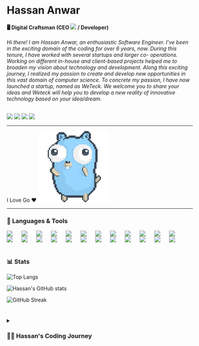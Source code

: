 # Hassan Anwar


**🖥️ Digital Craftsman (CEO 
<a href="https://linkedin.com/company/weteck" style=""><img height="15px" src="https://weteck.co/_next/image?url=%2F_next%2Fstatic%2Fmedia%2Flogo.aa82a382.png&w=96&q=75" /></a>
/ Developer)**
<br/>
<br/>
_Hi there! I am Hassan Anwar, an enthusiastic Software Engineer. I’ve been in the exciting domain of the coding for over 6 years, now. During this tenure, I have worked with several startups and larger co- operations. Working on different in-house and client-based projects helped me to broaden my vision about technology and development. Along this exciting journey, I realized my passion to create and develop new opportunities in this vast domain of computer science. To concrete my passion, I have now launched a startup, named as WeTeck. We welcome you to share your ideas and Weteck will help you to develop a new reality of innovative technology based on your idea/dream._
<br/>
<br/>
<p align="left">
<a href="https://linkedin.com/in/hassan-algo"><img src="https://img.shields.io/badge/LinkedIn-0077B5?style=for-the-badge&logo=linkedin&logoColor=white" /></a>
<a href="https://instagram.com/hassan.oppa"><img src="https://img.shields.io/badge/Instagram-E4405F?style=for-the-badge&logo=instagram&logoColor=white" /></a>
<a href="https://discord.gg/user/hassanalgo"><img src="https://img.shields.io/badge/Discord-5865F2?style=for-the-badge&logo=discord&logoColor=white" /></a>
<a href="https://www.youtube.com/channel/UCmG8np1WdVB3rp35ejMVn4A"><img src="https://img.shields.io/badge/Youtube-FF0000?style=for-the-zadge&logo=youtube&logoColor=white" /></a>
</p>

<hr>

I Love Go :heart: ![gopher dancing](./dancing-gopher.gif)

<hr>

### 🧰 Languages & Tools

<img  align="left" width="30px" style="padding-right:10px" src="https://cdn.jsdelivr.net/gh/devicons/devicon/icons/go/go-original.svg" />
<img align="left" width="30px" style="padding-right:10px" src="https://cdn.jsdelivr.net/gh/devicons/devicon/icons/react/react-original.svg">
<img align="left" width="30px" style="padding-right:10px" src="https://cdn.jsdelivr.net/gh/devicons/devicon/icons/cplusplus/cplusplus-original.svg">
<img align="left" width="30px" style="padding-right:10px" src="https://cdn.jsdelivr.net/gh/devicons/devicon/icons/csharp/csharp-original.svg">
<img align="left" width="30px" style="padding-right:10px" src="https://cdn.jsdelivr.net/gh/devicons/devicon/icons/javascript/javascript-original.svg">
<img align="left" width="30px" style="padding-right:10px" src="https://cdn.jsdelivr.net/gh/devicons/devicon/icons/typescript/typescript-original.svg">
<img align="left" width="30px" style="padding-right:10px" src="https://cdn.jsdelivr.net/gh/devicons/devicon/icons/php/php-original.svg" />
<img align="left" width="30px" style="padding-right:10px" src="https://cdn.jsdelivr.net/gh/devicons/devicon/icons/python/python-original.svg" />
<img align="left" width="30px" style="padding-right:10px" src="https://cdn.jsdelivr.net/gh/devicons/devicon/icons/java/java-original.svg" />
<img  align="left" width="30px" style="padding-right:10px" src="https://cdn.jsdelivr.net/gh/devicons/devicon/icons/nextjs/nextjs-original.svg" />
<img  align="left" width="30px" style="padding-right:10px" src="https://cdn.jsdelivr.net/gh/devicons/devicon/icons/electron/electron-original.svg" />
<img  align="left" width="30px" style="padding-right:10px" src="https://cdn.jsdelivr.net/gh/devicons/devicon/icons/nodejs/nodejs-original.svg" />
<img  align="left" width="30px" style="padding-right:10px" src="https://cdn.jsdelivr.net/gh/devicons/devicon/icons/mysql/mysql-original.svg" />
<img  align="left" width="30px" style="padding-right:10px" src="https://cdn.jsdelivr.net/gh/devicons/devicon/icons/mongodb/mongodb-original.svg" />
<img align="left" width="30px" style="padding-right:10px" src="https://cdn.jsdelivr.net/gh/devicons/devicon/icons/postgresql/postgresql-original.svg" />
<img align="left" width="30px" style="padding-right:10px"  src="https://cdn.jsdelivr.net/gh/devicons/devicon/icons/unity/unity-original.svg" />              
<img  align="left" width="30px" style="padding-right:10px" src="https://cdn.jsdelivr.net/gh/devicons/devicon/icons/android/android-original.svg" />
<img align="left" width="30px" style="padding-right:10px"  src="https://cdn.jsdelivr.net/gh/devicons/devicon/icons/linux/linux-original.svg" />
<img  align="left" width="30px" style="padding-right:10px" src="https://cdn.jsdelivr.net/gh/devicons/devicon/icons/git/git-original.svg" />
<img  align="left" width="30px" style="padding-right:10px" src="https://cdn.jsdelivr.net/gh/devicons/devicon/icons/github/github-original.svg" />
<img  align="left" width="30px" style="padding-right:10px" src="https://cdn.jsdelivr.net/gh/devicons/devicon/icons/html5/html5-original.svg" />
<img  align="left" width="30px" style="padding-right:10px" src="https://cdn.jsdelivr.net/gh/devicons/devicon/icons/css3/css3-original.svg" />
<img  align="left" width="30px" style="padding-right:10px" src="https://cdn.jsdelivr.net/gh/devicons/devicon/icons/tailwindcss/tailwindcss-original-wordmark.svg" />
<img align="left" width="30px" style="padding-right:10px"  src="https://cdn.jsdelivr.net/gh/devicons/devicon/icons/bash/bash-original.svg" />
          
<br>
<br>

#

### 📊 Stats
![Top Langs](https://github-readme-stats-nu-khaki.vercel.app/api/top-langs/?username=hassan-algo&theme=dark&layout=pie)

![Hassan's GitHub stats](https://github-readme-stats-nu-khaki.vercel.app/api?username=hassan-algo&show_icons=true&theme=gruvbox)

![GitHub Streak](https://streak-stats.demolab.com?user=hassan-algo&theme=gruvbox&border_radius=4.5)

#

<details>
 <summary><h3>👨‍💻 Hassan's Coding Journey</h3></summary>
   I started my coding journey as a naive computer science student with a passion to learn everything I could about this programming world - code, unix, linux, hacking and game dev. It all started when I started wondering how games are made and I got a free membership plan of <a href="https://www.lynda.com.cach3.com">Lynda.com</a>. There I started learning about game dev. I didn't know what I was doing but It was fun. Then I got to my first programming course and my teacher told me that I would be a good computer scientist. It was amazing hearing those words. Things started to make sence to me. I loved it. I was good at it. I wanted to have a safe job and a career in game dev. But as I got older I understood that computer science is a vaste field. I started to discover more. I learned game dev, web dev, mobile dev and desktop app development. I was not the best in my class but I was the one people try to reach while having programming issues. Then I realised my obsession with learing is motivated from helping others. I wanted to create opportunities and then in March 2022, I started my own startup named "<a href="https://linkedin.com/company/weteck">WeTeck</a>" and in November 2022, I have 5 employees in my startup and we've taught 4 interns. My Dream is to make WeTeck one of the best companies of the world because I know I can do this.
